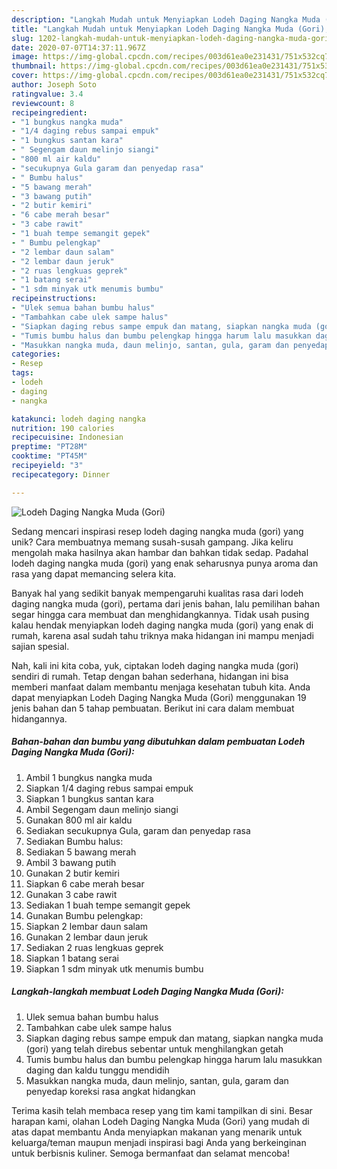 ```yaml
---
description: "Langkah Mudah untuk Menyiapkan Lodeh Daging Nangka Muda (Gori), Enak"
title: "Langkah Mudah untuk Menyiapkan Lodeh Daging Nangka Muda (Gori), Enak"
slug: 1202-langkah-mudah-untuk-menyiapkan-lodeh-daging-nangka-muda-gori-enak
date: 2020-07-07T14:37:11.967Z
image: https://img-global.cpcdn.com/recipes/003d61ea0e231431/751x532cq70/lodeh-daging-nangka-muda-gori-foto-resep-utama.jpg
thumbnail: https://img-global.cpcdn.com/recipes/003d61ea0e231431/751x532cq70/lodeh-daging-nangka-muda-gori-foto-resep-utama.jpg
cover: https://img-global.cpcdn.com/recipes/003d61ea0e231431/751x532cq70/lodeh-daging-nangka-muda-gori-foto-resep-utama.jpg
author: Joseph Soto
ratingvalue: 3.4
reviewcount: 8
recipeingredient:
- "1 bungkus nangka muda"
- "1/4 daging rebus sampai empuk"
- "1 bungkus santan kara"
- " Segengam daun melinjo siangi"
- "800 ml air kaldu"
- "secukupnya Gula garam dan penyedap rasa"
- " Bumbu halus"
- "5 bawang merah"
- "3 bawang putih"
- "2 butir kemiri"
- "6 cabe merah besar"
- "3 cabe rawit"
- "1 buah tempe semangit gepek"
- " Bumbu pelengkap"
- "2 lembar daun salam"
- "2 lembar daun jeruk"
- "2 ruas lengkuas geprek"
- "1 batang serai"
- "1 sdm minyak utk menumis bumbu"
recipeinstructions:
- "Ulek semua bahan bumbu halus"
- "Tambahkan cabe ulek sampe halus"
- "Siapkan daging rebus sampe empuk dan matang, siapkan nangka muda (gori) yang telah direbus sebentar untuk menghilangkan getah"
- "Tumis bumbu halus dan bumbu pelengkap hingga harum lalu masukkan daging dan kaldu tunggu mendidih"
- "Masukkan nangka muda, daun melinjo, santan, gula, garam dan penyedap koreksi rasa angkat hidangkan"
categories:
- Resep
tags:
- lodeh
- daging
- nangka

katakunci: lodeh daging nangka 
nutrition: 190 calories
recipecuisine: Indonesian
preptime: "PT28M"
cooktime: "PT45M"
recipeyield: "3"
recipecategory: Dinner

---
```



![Lodeh Daging Nangka Muda (Gori)](https://img-global.cpcdn.com/recipes/003d61ea0e231431/751x532cq70/lodeh-daging-nangka-muda-gori-foto-resep-utama.jpg)

Sedang mencari inspirasi resep lodeh daging nangka muda (gori) yang unik? Cara membuatnya memang susah-susah gampang. Jika keliru mengolah maka hasilnya akan hambar dan bahkan tidak sedap. Padahal lodeh daging nangka muda (gori) yang enak seharusnya punya aroma dan rasa yang dapat memancing selera kita.



Banyak hal yang sedikit banyak mempengaruhi kualitas rasa dari lodeh daging nangka muda (gori), pertama dari jenis bahan, lalu pemilihan bahan segar hingga cara membuat dan menghidangkannya. Tidak usah pusing kalau hendak menyiapkan lodeh daging nangka muda (gori) yang enak di rumah, karena asal sudah tahu triknya maka hidangan ini mampu menjadi sajian spesial.


Nah, kali ini kita coba, yuk, ciptakan lodeh daging nangka muda (gori) sendiri di rumah. Tetap dengan bahan sederhana, hidangan ini bisa memberi manfaat dalam membantu menjaga kesehatan tubuh kita. Anda dapat menyiapkan Lodeh Daging Nangka Muda (Gori) menggunakan 19 jenis bahan dan 5 tahap pembuatan. Berikut ini cara dalam membuat hidangannya.

<!--inarticleads1-->

##### Bahan-bahan dan bumbu yang dibutuhkan dalam pembuatan Lodeh Daging Nangka Muda (Gori):

1. Ambil 1 bungkus nangka muda
1. Siapkan 1/4 daging rebus sampai empuk
1. Siapkan 1 bungkus santan kara
1. Ambil  Segengam daun melinjo siangi
1. Gunakan 800 ml air kaldu
1. Sediakan secukupnya Gula, garam dan penyedap rasa
1. Sediakan  Bumbu halus:
1. Sediakan 5 bawang merah
1. Ambil 3 bawang putih
1. Gunakan 2 butir kemiri
1. Siapkan 6 cabe merah besar
1. Gunakan 3 cabe rawit
1. Sediakan 1 buah tempe semangit gepek
1. Gunakan  Bumbu pelengkap:
1. Siapkan 2 lembar daun salam
1. Gunakan 2 lembar daun jeruk
1. Sediakan 2 ruas lengkuas geprek
1. Siapkan 1 batang serai
1. Siapkan 1 sdm minyak utk menumis bumbu




<!--inarticleads2-->

##### Langkah-langkah membuat Lodeh Daging Nangka Muda (Gori):

1. Ulek semua bahan bumbu halus
1. Tambahkan cabe ulek sampe halus
1. Siapkan daging rebus sampe empuk dan matang, siapkan nangka muda (gori) yang telah direbus sebentar untuk menghilangkan getah
1. Tumis bumbu halus dan bumbu pelengkap hingga harum lalu masukkan daging dan kaldu tunggu mendidih
1. Masukkan nangka muda, daun melinjo, santan, gula, garam dan penyedap koreksi rasa angkat hidangkan




Terima kasih telah membaca resep yang tim kami tampilkan di sini. Besar harapan kami, olahan Lodeh Daging Nangka Muda (Gori) yang mudah di atas dapat membantu Anda menyiapkan makanan yang menarik untuk keluarga/teman maupun menjadi inspirasi bagi Anda yang berkeinginan untuk berbisnis kuliner. Semoga bermanfaat dan selamat mencoba!

